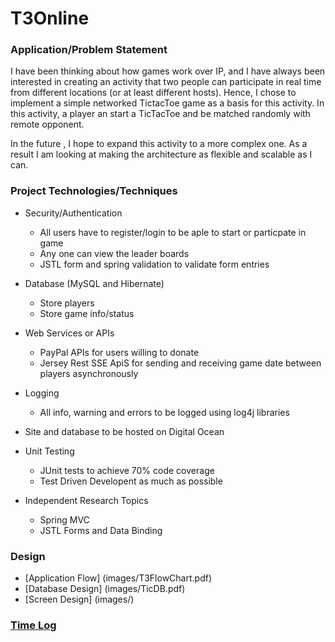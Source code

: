# T3Online

### Application/Problem Statement

I have been thinking about how games work over IP, and I have always been interested in creating an activity
that two people can participate in real time from different locations (or at least different hosts).
Hence, I  chose to implement a simple networked TictacToe game as a basis for this activity. In this activity,
a player an start a TicTacToe and be matched randomly with  remote opponent.

In the future , I hope to expand this activity to a more complex one. As a result I am looking at making the architecture as flexible and scalable as I can.

### Project Technologies/Techniques 
* Security/Authentication
  * All users have to register/login to be aple to start or particpate in game
  * Any one can view the leader boards
  * JSTL form and spring validation to validate form entries

* Database (MySQL and Hibernate)
  * Store players
  * Store game info/status
  
* Web Services or APIs
  * PayPal APIs for users willing to donate
  * Jersey Rest SSE ApiS for sending and receiving game date between players asynchronously


* Logging
  * All info, warning and errors to be logged using log4j libraries
  
* Site and database  to be hosted on Digital Ocean

* Unit Testing
  * JUnit tests to achieve 70% code coverage
  * Test Driven Developent as much as possible
  
* Independent Research Topics
  * Spring MVC
  * JSTL Forms and Data Binding
 
### Design

* [Application Flow] (images/T3FlowChart.pdf)
* [Database Design] (images/TicDB.pdf)
* [Screen Design] (images/)



### [Time Log](TimeLog.md)
